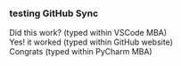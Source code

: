 <!---
Hi everyone.
This README.md is a test to ensure GitHub is in sync with PyCharm and Visual Studio Code.
-->


<!--- Title -->
<head>
    <h3 align="left">
    testing GitHub Sync
    </h3>
</head>


<!--- Test -->
<body>
    <p align="left">
        Did this work? (typed within VSCode MBA)
        <br>
        Yes! it worked (typed within GitHub website)
        <br>
        Congrats (typed within PyCharm MBA)
        <br>
    </p>
</body>

